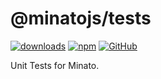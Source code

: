 # @minatojs/tests

[![downloads](https://img.shields.io/npm/dm/@minatojs/tests?style=flat-square)](https://www.npmjs.com/package/@minatojs/tests)
[![npm](https://img.shields.io/npm/v/@minatojs/tests?style=flat-square)](https://www.npmjs.com/package/@minatojs/tests)
[![GitHub](https://img.shields.io/github/license/cordiverse/minato?style=flat-square)](https://github.com/cordiverse/minato/blob/master/LICENSE)

Unit Tests for Minato.
